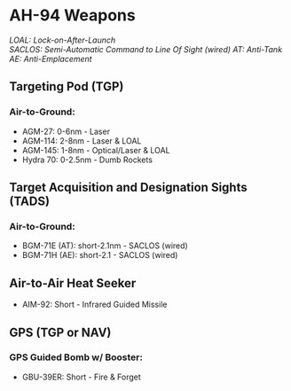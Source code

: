 # AH-94 Weapons

_LOAL: Lock-on-After-Launch  
SACLOS: Semi-Automatic Command to Line Of Sight (wired)
AT: Anti-Tank
AE: Anti-Emplacement_

## **Targeting Pod (TGP)**

### **Air-to-Ground:**

- AGM-27: 0-6nm - Laser
- AGM-114: 2-8nm - Laser & LOAL
- AGM-145: 1-8nm - Optical/Laser & LOAL
- Hydra 70: 0-2.5nm - Dumb Rockets

## **Target Acquisition and Designation Sights (TADS)**

### **Air-to-Ground:**

- BGM-71E (AT): short-2.1nm - SACLOS (wired)
- BGM-71H (AE): short-2.1 - SACLOS (wired)

## **Air-to-Air Heat Seeker**

- AIM-92: Short - Infrared Guided Missile

## **GPS (TGP or NAV)**

### **GPS Guided Bomb w/ Booster:**

- GBU-39ER: Short - Fire & Forget
